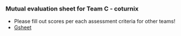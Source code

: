 ### Mutual evaluation sheet for Team C - coturnix 

* Please fill out scores per each assessment criteria for other teams!
* [Gsheet](https://docs.google.com/spreadsheets/d/1Wo930mY2WvJ5WFaa-dAzxDjReosp4YjeYh3snt2te14/edit#gid=68907895)
